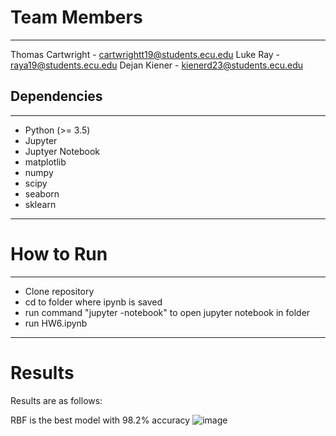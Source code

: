 # Team Members
___
Thomas Cartwright - cartwrightt19@students.ecu.edu
Luke Ray - raya19@students.ecu.edu
Dejan Kiener - kienerd23@students.ecu.edu

## Dependencies
---
 - Python (>= 3.5)
 - Jupyter
 - Juptyer Notebook
 - matplotlib
 - numpy
 - scipy
 - seaborn
 - sklearn
___
# How to Run
---
- Clone repository
- cd to folder where ipynb is saved
- run command "jupyter -notebook" to open jupyter notebook in folder
- run HW6.ipynb
---
# Results
Results are as follows:

RBF is the best model with 98.2% accuracy
![image]([https://i.gyazo.com/6240dc98059f556b21ffd7e7f97a0b3a.png])


